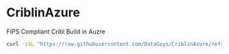 # CriblinAzure
FIPS Compliant Cribl Build in Auzre

```bash
curl -sSL "https://raw.githubusercontent.com/DataGuys/CriblinAzure/refs/heads/main/main.bicep" -o deploy.sh && chmod +x deploy.sh && ./deploy.sh

```
